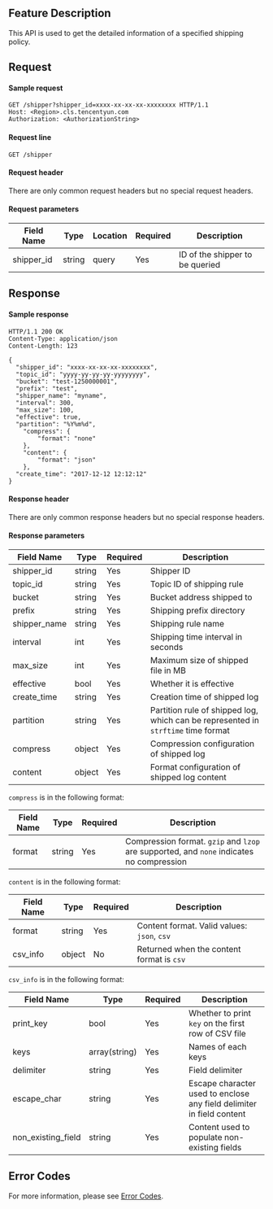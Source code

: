 ## Feature Description

This API is used to get the detailed information of a specified shipping policy.

## Request

#### Sample request

```plaintext
GET /shipper?shipper_id=xxxx-xx-xx-xx-xxxxxxxx HTTP/1.1
Host: <Region>.cls.tencentyun.com
Authorization: <AuthorizationString>
```

#### Request line

```plaintext
GET /shipper
```

#### Request header

There are only common request headers but no special request headers.

#### Request parameters

| Field Name | Type | Location | Required | Description |
| ---------- | ------ | ----- | -------- | ---------------- |
| shipper_id | string | query | Yes       | ID of the shipper to be queried |

## Response

#### Sample response

```plaintext
HTTP/1.1 200 OK
Content-Type: application/json
Content-Length: 123

{
  "shipper_id": "xxxx-xx-xx-xx-xxxxxxxx",
  "topic_id": "yyyy-yy-yy-yy-yyyyyyyy",
  "bucket": "test-1250000001",
  "prefix": "test",
  "shipper_name": "myname",
  "interval": 300,
  "max_size": 100,
  "effective": true,
  "partition": "%Y%m%d",
    "compress": {
        "format": "none"
    },
    "content": {
        "format": "json"
    },
  "create_time": "2017-12-12 12:12:12"
}
```

#### Response header

There are only common response headers but no special response headers.

#### Response parameters

| Field Name | Type | Required | Description |
| ------------ | ------ | -------- | ------------------------------------------------ |
| shipper_id   | string | Yes       | Shipper ID                                          |
| topic_id     | string | Yes       | Topic ID of shipping rule                            |
| bucket       | string | Yes       | Bucket address shipped to                                 |
| prefix       | string | Yes       | Shipping prefix directory                                     |
| shipper_name | string | Yes       | Shipping rule name                                     |
| interval     | int    | Yes       | Shipping time interval in seconds                            |
| max_size     | int    | Yes       | Maximum size of shipped file in MB                        |
| effective    | bool   | Yes       | Whether it is effective                                           |
| create_time  | string | Yes       | Creation time of shipped log                                 |
| partition    | string | Yes       | Partition rule of shipped log, which can be represented in `strftime` time format |
| compress     | object | Yes       | Compression configuration of shipped log                                 |
| content      | object | Yes       | Format configuration of shipped log content                             |

`compress` is in the following format:

| Field Name | Type | Required | Description |
| ------ | ------ | -------- | ------------------------------------------ |
| format | string | Yes       | Compression format. `gzip` and `lzop` are supported, and `none` indicates no compression |

`content` is in the following format:

| Field Name | Type | Required | Description |
| -------- | ------ | -------- | --------------------------- |
| format   | string | Yes       | Content format. Valid values: `json`, `csv` |
| csv_info | object | No       | Returned when the content format is `csv`        |

`csv_info` is in the following format:

| Field Name | Type | Required | Description |
| ------------------ | ------------- | -------- | ------------------------------------------------ |
| print_key          | bool          | Yes       | Whether to print `key` on the first row of CSV file                              |
| keys               | array(string) | Yes       | Names of each keys                                  |
| delimiter          | string        | Yes       | Field delimiter                                 |
| escape_char        | string        | Yes       | Escape character used to enclose any field delimiter in field content |
| non_existing_field | string        | Yes       | Content used to populate non-existing fields           |

## Error Codes

For more information, please see [Error Codes](https://intl.cloud.tencent.com/document/product/614/12402).
